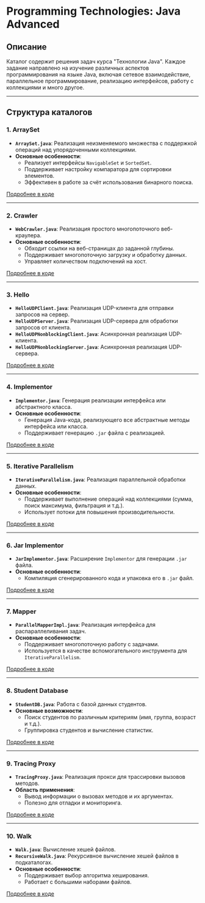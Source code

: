# Programming Technologies: Java Advanced

## Описание

Каталог содержит решения задач курса "Технологии Java". Каждое задание направлено на изучение различных аспектов программирования на языке Java, включая сетевое взаимодействие, параллельное программирование, реализацию интерфейсов, работу с коллекциями и много другое.

---

## Структура каталогов

### 1. **ArraySet**
- **`ArraySet.java`**: Реализация неизменяемого множества с поддержкой операций над упорядоченными коллекциями.
- **Основные особенности**:
  - Реализует интерфейсы `NavigableSet` и `SortedSet`.
  - Поддерживает настройку компаратора для сортировки элементов.
  - Эффективен в работе за счёт использования бинарного поиска.

[Подробнее в коде](./arrayset/ArraySet.java)

---

### 2. **Crawler**
- **`WebCrawler.java`**: Реализация простого многопоточного веб-краулера.
- **Основные особенности**:
  - Обходит ссылки на веб-страницах до заданной глубины.
  - Поддерживает многопоточную загрузку и обработку данных.
  - Управляет количеством подключений на хост.

[Подробнее в коде](./crawler/WebCrawler.java)

---

### 3. **Hello**
- **`HelloUDPClient.java`**: Реализация UDP-клиента для отправки запросов на сервер.
- **`HelloUDPServer.java`**: Реализация UDP-сервера для обработки запросов от клиента.
- **`HelloUDPNonblockingClient.java`**: Асинхронная реализация UDP-клиента.
- **`HelloUDPNonblockingServer.java`**: Асинхронная реализация UDP-сервера.

[Подробнее в коде](./hello)

---

### 4. **Implementor**
- **`Implementor.java`**: Генерация реализации интерфейса или абстрактного класса.
- **Основные особенности**:
  - Генерация Java-кода, реализующего все абстрактные методы интерфейса или класса.
  - Поддерживает генерацию `.jar` файла с реализацией.

[Подробнее в коде](./implementor/Implementor.java)

---

### 5. **Iterative Parallelism**
- **`IterativeParallelism.java`**: Реализация параллельной обработки данных.
- **Основные особенности**:
  - Поддерживает выполнение операций над коллекциями (сумма, поиск максимума, фильтрация и т.д.).
  - Использует потоки для повышения производительности.

[Подробнее в коде](./iterative/IterativeParallelism.java)

---

### 6. **Jar Implementor**
- **`JarImplementor.java`**: Расширение `Implementor` для генерации `.jar` файла.
- **Основные особенности**:
  - Компиляция сгенерированного кода и упаковка его в `.jar` файл.

[Подробнее в коде](./jarimplementor/JarImplementor.java)

---

### 7. **Mapper**
- **`ParallelMapperImpl.java`**: Реализация интерфейса для распараллеливания задач.
- **Основные особенности**:
  - Поддерживает многопоточную работу с задачами.
  - Используется в качестве вспомогательного инструмента для `IterativeParallelism`.

[Подробнее в коде](./mapper/ParallelMapperImpl.java)

---

### 8. **Student Database**
- **`StudentDB.java`**: Работа с базой данных студентов.
- **Основные возможности**:
  - Поиск студентов по различным критериям (имя, группа, возраст и т.д.).
  - Группировка студентов и вычисление статистик.

[Подробнее в коде](./student/StudentDB.java)

---

### 9. **Tracing Proxy**
- **`TracingProxy.java`**: Реализация прокси для трассировки вызовов методов.
- **Область применения**:
  - Вывод информации о вызовах методов и их аргументах.
  - Полезно для отладки и мониторинга.

[Подробнее в коде](./tracingproxy/TracingProxy.java)

---

### 10. **Walk**
- **`Walk.java`**: Вычисление хешей файлов.
- **`RecursiveWalk.java`**: Рекурсивное вычисление хешей файлов в подкаталогах.
- **Основные особенности**:
  - Поддерживает выбор алгоритма хеширования.
  - Работает с большими наборами файлов.

[Подробнее в коде](./walk)
